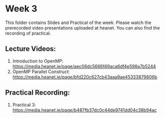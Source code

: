 # Week 3

This folder contains Slides and Practical of the week. Please watch the prerecorded video presentations uploaded at heanet. You can also find the recording of practical. 

Lecture Videos:
---------------
1. Introduction to OpenMP: https://media.heanet.ie/page/aec06dc5666f49aca6df4e598a7b5244
2. OpenMP Parallel Construct: https://media.heanet.ie/page/bfd220c627cb43aaa9ae45333879806b

Practical Recording:
-------------------
1.  Practical 3: https://media.heanet.ie/page/b487fb37dc0c44de9741dd04c38b94ac
